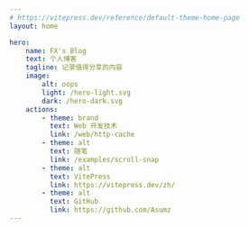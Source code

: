 ```yaml
---
# https://vitepress.dev/reference/default-theme-home-page
layout: home

hero:
    name: FX's Blog
    text: 个人博客
    tagline: 记录值得分享的内容
    image:
        alt: oops
        light: /hero-light.svg
        dark: /hero-dark.svg
    actions:
        - theme: brand
          text: Web 开发技术
          link: /web/http-cache
        - theme: alt
          text: 随笔
          link: /examples/scroll-snap
        - theme: alt
          text: VitePress
          link: https://vitepress.dev/zh/
        - theme: alt
          text: GitHub
          link: https://github.com/Asumz
---
```

